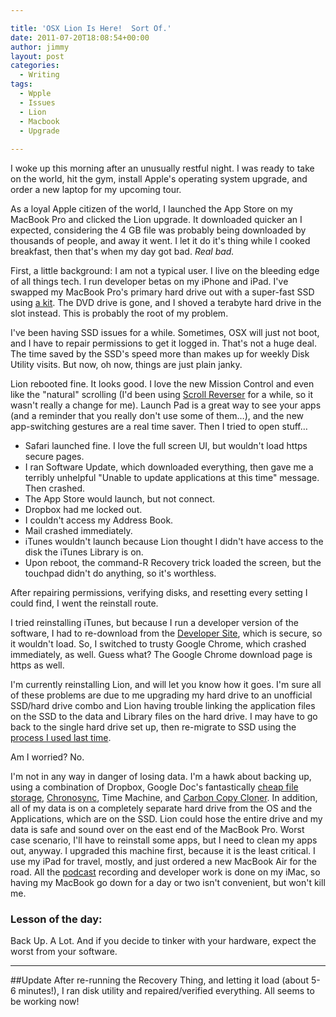 ```yaml
---

title: 'OSX Lion Is Here!  Sort Of.'
date: 2011-07-20T18:08:54+00:00
author: jimmy
layout: post
categories:
  - Writing
tags:
  - Wpple
  - Issues
  - Lion
  - Macbook
  - Upgrade
  
---
```


I woke up this morning after an unusually restful night. I was ready to take on the world, hit the gym, install Apple's operating system upgrade, and order a new laptop for my upcoming tour.
  
  
As a loyal Apple citizen of the world, I launched the App Store on my MacBook Pro and clicked the Lion upgrade. It downloaded quicker an I expected, considering the 4 GB file was probably being downloaded by thousands of people, and away it went. I let it do it's thing while I cooked breakfast, then that's when my day got bad. *Real bad.*
  
First, a little background: I am not a typical user. I live on the bleeding edge of all things tech. I run developer betas on my iPhone and iPad. I've swapped my MacBook Pro's primary hard drive out with a super-fast SSD using <a href="http://www.mcetech.com/optibay/" target="_blank">a kit</a>.  The DVD drive is gone, and I shoved a terabyte hard drive in the slot instead. This is probably the root of my problem.
  
I've been having SSD issues for a while. Sometimes, OSX will just not boot, and I have to repair permissions to get it logged in. That's not a huge deal. The time saved by the SSD's speed more than makes up for weekly Disk Utility visits. But now, oh now, things are just plain janky.
  
Lion rebooted fine. It looks good. I love the new Mission Control and even like the "natural" scrolling (I'd been using <a href="http://pilotmoon.com/scrollreverser/" target="_blank">Scroll Reverser</a> for a while, so it wasn't really a change for me). Launch Pad is a great way to see your apps (and a reminder that you really don't use some of them&#8230;), and the new app-switching gestures are a real time saver.  Then I tried to open stuff&#8230;

 - Safari launched fine.  I love the full screen UI, but wouldn't load https secure pages.
 - I ran Software Update, which downloaded everything, then gave me a terribly unhelpful "Unable to update applications at this time" message.  Then crashed.
 - The App Store would launch, but not connect.
 - Dropbox had me locked out.
 - I couldn't access my Address Book.
 - Mail crashed immediately.
 -  iTunes wouldn't launch because Lion thought I didn't have access to the disk the iTunes Library is on.
 - Upon reboot, the command-R Recovery trick loaded the screen, but the touchpad didn't do anything, so it's worthless.

  
  
After repairing permissions, verifying disks, and resetting every setting I could find, I went the reinstall route.
  
I tried reinstalling iTunes, but because I run a developer version of the software, I had to re-download from the <a href="http://developer.apple.com/" target="_blank">Developer Site</a>, which is secure, so it wouldn't load.  So, I switched to trusty Google Chrome, which crashed immediately, as well.  Guess what?  The Google Chrome download page is https as well.  
  
I'm currently reinstalling Lion, and will let you know how it goes.  I'm sure all of these problems are due to me upgrading my hard drive to an unofficial SSD/hard drive combo and Lion having trouble linking the application files on the SSD to the data and Library files on the hard drive.  I may have to go back to the single hard drive set up, then re-migrate to SSD using the <a href="http://lifehacker.com/5541774/how-to-install-a-solid+state-drive-in-your-macbook" target="_blank">process I used last time</a>.  
  
Am I worried?  No.
  
I'm not in any way in danger of losing data.  I'm a hawk about backing up, using a combination of Dropbox, Google Doc's fantastically <a href="http://docs.google.com/support/bin/static.py?page=guide.cs&guide=1247871&answer=1250859" target="_blank">cheap file storage</a>, <a href="http://www.econtechnologies.com/pages/cs/chrono_overview.html" target="_blank">Chronosync</a>, Time Machine, and <a href="http://www.bombich.com/" target="_blank">Carbon Copy Cloner</a>.  In addition, all of my data is on a completely separate hard drive from the OS and the Applications, which are on the SSD.  Lion could hose the entire drive and my data is safe and sound over on the east end of the MacBook Pro.  Worst case scenario, I'll have to reinstall some apps, but I need to clean my apps out, anyway.  I upgraded this machine first, because it is the least critical.  I use my iPad for travel, mostly, and just ordered a new MacBook Air for the road.  All the <a href="http://www.bugdogstudios.com" target="_blank">podcast</a> recording and developer work is done on my iMac, so having my MacBook go down for a day or two isn't convenient, but won't kill me.
  
### Lesson of the day:
Back Up.  A Lot.  And if you decide to tinker with your hardware, expect the worst from your software.
  
---

##Update
After re-running the Recovery Thing, and letting it load (about 5-6 minutes!), I ran disk utility and repaired/verified everything.  All seems to be working now!  
      
    
  
